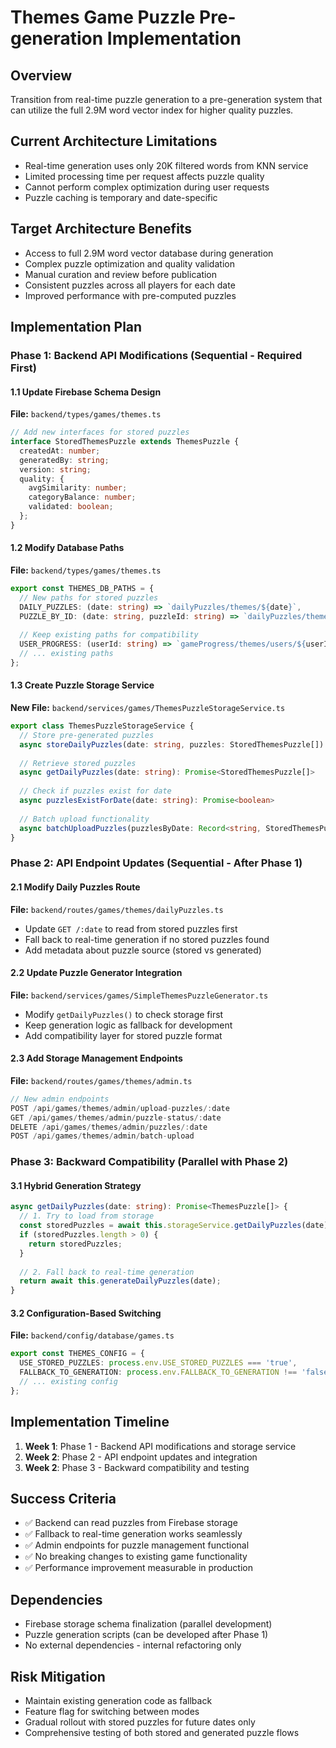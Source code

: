 # Themes Game Puzzle Pre-generation Implementation

## Overview
Transition from real-time puzzle generation to a pre-generation system that can utilize the full 2.9M word vector index for higher quality puzzles.

## Current Architecture Limitations
- Real-time generation uses only 20K filtered words from KNN service
- Limited processing time per request affects puzzle quality
- Cannot perform complex optimization during user requests
- Puzzle caching is temporary and date-specific

## Target Architecture Benefits
- Access to full 2.9M word vector database during generation
- Complex puzzle optimization and quality validation
- Manual curation and review before publication
- Consistent puzzles across all players for each date
- Improved performance with pre-computed puzzles

## Implementation Plan

### Phase 1: Backend API Modifications (Sequential - Required First)

#### 1.1 Update Firebase Schema Design
**File:** `backend/types/games/themes.ts`
```typescript
// Add new interfaces for stored puzzles
interface StoredThemesPuzzle extends ThemesPuzzle {
  createdAt: number;
  generatedBy: string;
  version: string;
  quality: {
    avgSimilarity: number;
    categoryBalance: number;
    validated: boolean;
  };
}
```

#### 1.2 Modify Database Paths
**File:** `backend/types/games/themes.ts`
```typescript
export const THEMES_DB_PATHS = {
  // New paths for stored puzzles
  DAILY_PUZZLES: (date: string) => `dailyPuzzles/themes/${date}`,
  PUZZLE_BY_ID: (date: string, puzzleId: string) => `dailyPuzzles/themes/${date}/${puzzleId}`,
  
  // Keep existing paths for compatibility
  USER_PROGRESS: (userId: string) => `gameProgress/themes/users/${userId}`,
  // ... existing paths
};
```

#### 1.3 Create Puzzle Storage Service
**New File:** `backend/services/games/ThemesPuzzleStorageService.ts`
```typescript
export class ThemesPuzzleStorageService {
  // Store pre-generated puzzles
  async storeDailyPuzzles(date: string, puzzles: StoredThemesPuzzle[]): Promise<void>
  
  // Retrieve stored puzzles
  async getDailyPuzzles(date: string): Promise<StoredThemesPuzzle[]>
  
  // Check if puzzles exist for date
  async puzzlesExistForDate(date: string): Promise<boolean>
  
  // Batch upload functionality
  async batchUploadPuzzles(puzzlesByDate: Record<string, StoredThemesPuzzle[]>): Promise<void>
}
```

### Phase 2: API Endpoint Updates (Sequential - After Phase 1)

#### 2.1 Modify Daily Puzzles Route
**File:** `backend/routes/games/themes/dailyPuzzles.ts`
- Update `GET /:date` to read from stored puzzles first
- Fall back to real-time generation if no stored puzzles found
- Add metadata about puzzle source (stored vs generated)

#### 2.2 Update Puzzle Generator Integration
**File:** `backend/services/games/SimpleThemesPuzzleGenerator.ts`
- Modify `getDailyPuzzles()` to check storage first
- Keep generation logic as fallback for development
- Add compatibility layer for stored puzzle format

#### 2.3 Add Storage Management Endpoints
**File:** `backend/routes/games/themes/admin.ts`
```typescript
// New admin endpoints
POST /api/games/themes/admin/upload-puzzles/:date
GET /api/games/themes/admin/puzzle-status/:date
DELETE /api/games/themes/admin/puzzles/:date
POST /api/games/themes/admin/batch-upload
```

### Phase 3: Backward Compatibility (Parallel with Phase 2)

#### 3.1 Hybrid Generation Strategy
```typescript
async getDailyPuzzles(date: string): Promise<ThemesPuzzle[]> {
  // 1. Try to load from storage
  const storedPuzzles = await this.storageService.getDailyPuzzles(date);
  if (storedPuzzles.length > 0) {
    return storedPuzzles;
  }
  
  // 2. Fall back to real-time generation
  return await this.generateDailyPuzzles(date);
}
```

#### 3.2 Configuration-Based Switching
**File:** `backend/config/database/games.ts`
```typescript
export const THEMES_CONFIG = {
  USE_STORED_PUZZLES: process.env.USE_STORED_PUZZLES === 'true',
  FALLBACK_TO_GENERATION: process.env.FALLBACK_TO_GENERATION !== 'false',
  // ... existing config
};
```

## Implementation Timeline

1. **Week 1**: Phase 1 - Backend API modifications and storage service
2. **Week 2**: Phase 2 - API endpoint updates and integration
3. **Week 2**: Phase 3 - Backward compatibility and testing

## Success Criteria
- ✅ Backend can read puzzles from Firebase storage
- ✅ Fallback to real-time generation works seamlessly
- ✅ Admin endpoints for puzzle management functional
- ✅ No breaking changes to existing game functionality
- ✅ Performance improvement measurable in production

## Dependencies
- Firebase storage schema finalization (parallel development)
- Puzzle generation scripts (can be developed after Phase 1)
- No external dependencies - internal refactoring only

## Risk Mitigation
- Maintain existing generation code as fallback
- Feature flag for switching between modes
- Gradual rollout with stored puzzles for future dates only
- Comprehensive testing of both stored and generated puzzle flows